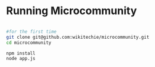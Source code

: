 Running Microcommunity
======================

```bash

#for the first time 
git clone git@github.com:wikitechie/microcommunity.git
cd microcommunity

npm install
node app.js
```
